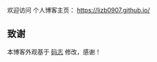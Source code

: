 欢迎访问
个人博客主页：
https://lizb0907.github.io/


## 致谢
本博客外观基于 [码志](<https://mazhuang.org>) 修改，感谢！

[1]: https://github.com/mzlogin/chinese-copywriting-guidelines
[2]: https://help.github.com/articles/setting-up-your-pages-site-locally-with-jekyll/
[3]: https://github.com/mzlogin/mzlogin.github.io/issues/2

